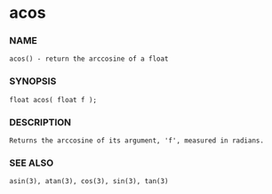 # acos

### NAME

    acos() - return the arccosine of a float

### SYNOPSIS

    float acos( float f );

### DESCRIPTION

    Returns the arccosine of its argument, 'f', measured in radians.

### SEE ALSO

    asin(3), atan(3), cos(3), sin(3), tan(3)


